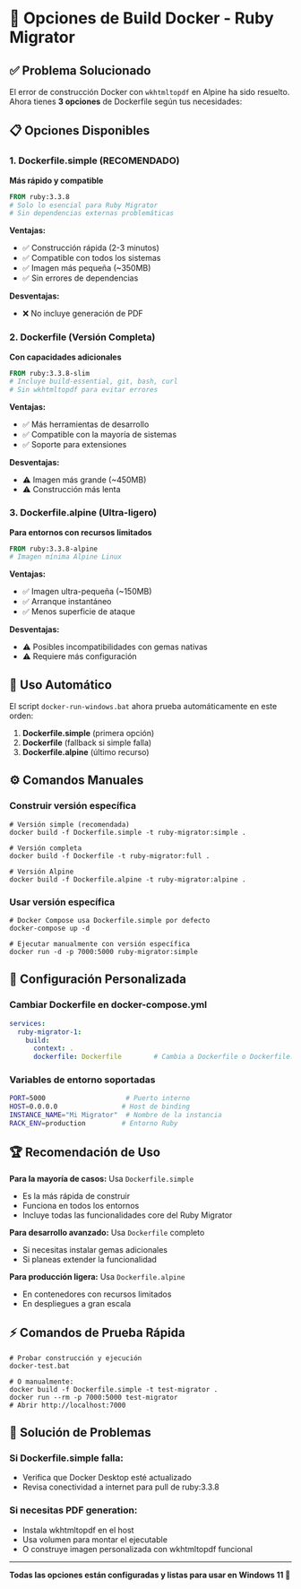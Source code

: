 # 🐳 Opciones de Build Docker - Ruby Migrator

## ✅ Problema Solucionado

El error de construcción Docker con `wkhtmltopdf` en Alpine ha sido resuelto. Ahora tienes **3 opciones** de Dockerfile según tus necesidades:

## 📋 Opciones Disponibles

### 1. Dockerfile.simple (RECOMENDADO)
**Más rápido y compatible**
```dockerfile
FROM ruby:3.3.8
# Solo lo esencial para Ruby Migrator
# Sin dependencias externas problemáticas
```

**Ventajas:**
- ✅ Construcción rápida (2-3 minutos)
- ✅ Compatible con todos los sistemas
- ✅ Imagen más pequeña (~350MB)
- ✅ Sin errores de dependencias

**Desventajas:**
- ❌ No incluye generación de PDF

### 2. Dockerfile (Versión Completa)
**Con capacidades adicionales**
```dockerfile
FROM ruby:3.3.8-slim
# Incluye build-essential, git, bash, curl
# Sin wkhtmltopdf para evitar errores
```

**Ventajas:**
- ✅ Más herramientas de desarrollo
- ✅ Compatible con la mayoría de sistemas
- ✅ Soporte para extensiones

**Desventajas:**
- ⚠️ Imagen más grande (~450MB)
- ⚠️ Construcción más lenta

### 3. Dockerfile.alpine (Ultra-ligero)
**Para entornos con recursos limitados**
```dockerfile
FROM ruby:3.3.8-alpine
# Imagen mínima Alpine Linux
```

**Ventajas:**
- ✅ Imagen ultra-pequeña (~150MB)
- ✅ Arranque instantáneo
- ✅ Menos superficie de ataque

**Desventajas:**
- ⚠️ Posibles incompatibilidades con gemas nativas
- ⚠️ Requiere más configuración

## 🚀 Uso Automático

El script `docker-run-windows.bat` ahora prueba automáticamente en este orden:

1. **Dockerfile.simple** (primera opción)
2. **Dockerfile** (fallback si simple falla)
3. **Dockerfile.alpine** (último recurso)

## ⚙️ Comandos Manuales

### Construir versión específica
```batch
# Versión simple (recomendada)
docker build -f Dockerfile.simple -t ruby-migrator:simple .

# Versión completa
docker build -f Dockerfile -t ruby-migrator:full .

# Versión Alpine
docker build -f Dockerfile.alpine -t ruby-migrator:alpine .
```

### Usar versión específica
```batch
# Docker Compose usa Dockerfile.simple por defecto
docker-compose up -d

# Ejecutar manualmente con versión específica
docker run -d -p 7000:5000 ruby-migrator:simple
```

## 🔧 Configuración Personalizada

### Cambiar Dockerfile en docker-compose.yml
```yaml
services:
  ruby-migrator-1:
    build: 
      context: .
      dockerfile: Dockerfile        # Cambia a Dockerfile o Dockerfile.alpine
```

### Variables de entorno soportadas
```bash
PORT=5000                    # Puerto interno
HOST=0.0.0.0                # Host de binding
INSTANCE_NAME="Mi Migrator"  # Nombre de la instancia
RACK_ENV=production         # Entorno Ruby
```

## 🏆 Recomendación de Uso

**Para la mayoría de casos:** Usa `Dockerfile.simple`
- Es la más rápida de construir
- Funciona en todos los entornos
- Incluye todas las funcionalidades core del Ruby Migrator

**Para desarrollo avanzado:** Usa `Dockerfile` completo
- Si necesitas instalar gemas adicionales
- Si planeas extender la funcionalidad

**Para producción ligera:** Usa `Dockerfile.alpine`
- En contenedores con recursos limitados
- En despliegues a gran escala

## ⚡ Comandos de Prueba Rápida

```batch
# Probar construcción y ejecución
docker-test.bat

# O manualmente:
docker build -f Dockerfile.simple -t test-migrator .
docker run --rm -p 7000:5000 test-migrator
# Abrir http://localhost:7000
```

## 🐞 Solución de Problemas

### Si Dockerfile.simple falla:
- Verifica que Docker Desktop esté actualizado
- Revisa conectividad a internet para pull de ruby:3.3.8

### Si necesitas PDF generation:
- Instala wkhtmltopdf en el host
- Usa volumen para montar el ejecutable
- O construye imagen personalizada con wkhtmltopdf funcional

---

**Todas las opciones están configuradas y listas para usar en Windows 11 🚀**